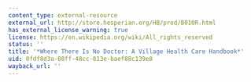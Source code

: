 ```yaml
---
content_type: external-resource
external_url: http://store.hesperian.org/HB/prod/B010R.html
has_external_license_warning: true
license: https://en.wikipedia.org/wiki/All_rights_reserved
status: ''
title: '*Where There Is No Doctor: A Village Health Care Handbook*'
uid: 0fdf8d3a-08ff-48cc-813e-baef88c139e8
wayback_url: ''
---
```

